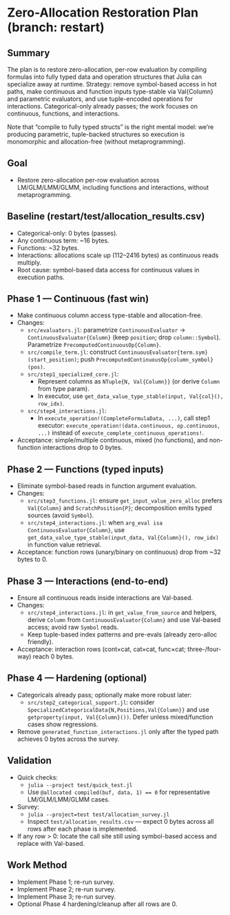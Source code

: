 # Zero-Allocation Restoration Plan (branch: restart)

## Summary

The plan is to restore zero-allocation, per-row evaluation by compiling formulas into fully typed data and operation structures that Julia can specialize away at runtime. Strategy: remove symbol-based access in hot paths, make continuous and function inputs type-stable via Val{Column} and parametric evaluators, and use tuple-encoded operations for interactions. Categorical-only already passes; the work focuses on continuous, functions, and interactions.

Note that “compile to fully typed structs” is the right mental model: we’re producing parametric, tuple-backed structures so execution is monomorphic and allocation-free (without metaprogramming).

## Goal
- Restore zero-allocation per-row evaluation across LM/GLM/LMM/GLMM, including functions and interactions, without metaprogramming.

## Baseline (restart/test/allocation_results.csv)
- Categorical-only: 0 bytes (passes).
- Any continuous term: ~16 bytes.
- Functions: ~32 bytes.
- Interactions: allocations scale up (112–2416 bytes) as continuous reads multiply.
- Root cause: symbol-based data access for continuous values in execution paths.

## Phase 1 — Continuous (fast win)
- Make continuous column access type-stable and allocation-free.
- Changes:
  - `src/evaluators.jl`: parametrize `ContinuousEvaluator` → `ContinuousEvaluator{Column}` (keep `position`; drop `column::Symbol`). Parametrize `PrecomputedContinuousOp{Column}`.
  - `src/compile_term.jl`: construct `ContinuousEvaluator{term.sym}(start_position)`; push `PrecomputedContinuousOp{column_symbol}(pos)`.
  - `src/step1_specialized_core.jl`:
    - Represent columns as `NTuple{N, Val{Column}}` (or derive `Column` from type param).
    - In executor, use `get_data_value_type_stable(input, Val{col}(), row_idx)`.
  - `src/step4_interactions.jl`:
    - In `execute_operation!(CompleteFormulaData, ...)`, call step1 executor: `execute_operation!(data.continuous, op.continuous, ...)` instead of `execute_complete_continuous_operations!`.
- Acceptance: simple/multiple continuous, mixed (no functions), and non-function interactions drop to 0 bytes.

## Phase 2 — Functions (typed inputs)
- Eliminate symbol-based reads in function argument evaluation.
- Changes:
  - `src/step3_functions.jl`: ensure `get_input_value_zero_alloc` prefers `Val{Column}` and `ScratchPosition{P}`; decomposition emits typed sources (avoid `Symbol`).
  - `src/step4_interactions.jl`: when `arg_eval isa ContinuousEvaluator{Column}`, use `get_data_value_type_stable(input_data, Val{Column}(), row_idx)` in function value retrieval.
- Acceptance: function rows (unary/binary on continuous) drop from ~32 bytes to 0.

## Phase 3 — Interactions (end-to-end)
- Ensure all continuous reads inside interactions are Val-based.
- Changes:
  - `src/step4_interactions.jl`: in `get_value_from_source` and helpers, derive `Column` from `ContinuousEvaluator{Column}` and use Val-based access; avoid raw `Symbol` reads.
  - Keep tuple-based index patterns and pre-evals (already zero-alloc friendly).
- Acceptance: interaction rows (cont×cat, cat×cat, func×cat; three-/four-way) reach 0 bytes.

## Phase 4 — Hardening (optional)
- Categoricals already pass; optionally make more robust later:
  - `src/step2_categorical_support.jl`: consider `SpecializedCategoricalData{N,Positions,Val{Column}}` and use `getproperty(input, Val{Column}())`. Defer unless mixed/function cases show regressions.
- Remove `generated_function_interactions.jl` only after the typed path achieves 0 bytes across the survey.

## Validation
- Quick checks:
  - `julia --project test/quick_test.jl`
  - Use `@allocated compiled(buf, data, 1) == 0` for representative LM/GLM/LMM/GLMM cases.
- Survey:
  - `julia --project=test test/allocation_survey.jl`
  - Inspect `test/allocation_results.csv` — expect 0 bytes across all rows after each phase is implemented.
- If any row > 0: locate the call site still using symbol-based access and replace with Val-based.

## Work Method
- Implement Phase 1; re-run survey.
- Implement Phase 2; re-run survey.
- Implement Phase 3; re-run survey.
- Optional Phase 4 hardening/cleanup after all rows are 0.
